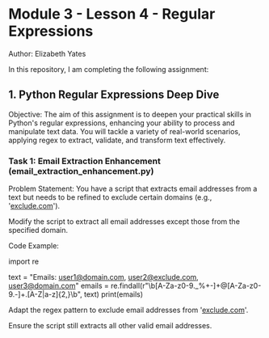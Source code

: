 # Module 3 - Lesson 4 - Regular Expressions
Author: Elizabeth Yates

In this repository, I am completing the following assignment:

## 1. Python Regular Expressions Deep Dive 

Objective: The aim of this assignment is to deepen your practical skills in Python's regular expressions, enhancing your ability to process and manipulate text data. You will tackle a variety of real-world scenarios, applying regex to extract, validate, and transform text effectively.

### Task 1: Email Extraction Enhancement (email_extraction_enhancement.py)

Problem Statement: You have a script that extracts email addresses from a text but needs to be refined to exclude certain domains 
(e.g., '[exclude.com](http://exclude.com/)'). 

Modify the script to extract all email addresses except those from the specified domain.

Code Example:

import re

text = "Emails: user1@domain.com, user2@exclude.com, user3@domain.com"
emails = re.findall(r"\b[A-Za-z0-9._%+-]+@[A-Za-z0-9.-]+\.[A-Z|a-z]{2,}\b", text)
print(emails)

Adapt the regex pattern to exclude email addresses from '[exclude.com](http://exclude.com/)'.

Ensure the script still extracts all other valid email addresses. 